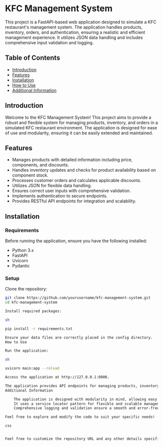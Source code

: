 # KFC Management System

This project is a FastAPI-based web application designed to simulate a KFC restaurant's management system. The application handles products, inventory, orders, and authentication, ensuring a realistic and efficient management experience. It utilizes JSON data handling and includes comprehensive input validation and logging.

## Table of Contents

- [Introduction](#introduction)
- [Features](#features)
- [Installation](#installation)
- [How to Use](#how-to-use)
- [Additional Information](#additional-information)

## Introduction

Welcome to the KFC Management System! This project aims to provide a robust and flexible system for managing products, inventory, and orders in a simulated KFC restaurant environment. The application is designed for ease of use and modularity, ensuring it can be easily extended and maintained.

## Features

- Manages products with detailed information including price, components, and discounts.
- Handles inventory updates and checks for product availability based on component stock.
- Processes customer orders and calculates applicable discounts.
- Utilizes JSON for flexible data handling.
- Ensures correct user inputs with comprehensive validation.
- Implements authentication to secure endpoints.
- Provides RESTful API endpoints for integration and scalability.

## Installation

### Requirements

Before running the application, ensure you have the following installed:

- Python 3.x
- FastAPI
- Uvicorn
- Pydantic

### Setup

Clone the repository:

```sh
git clone https://github.com/yourusername/kfc-management-system.git
cd kfc-management-system

Install required packages:

sh

pip install -r requirements.txt

Ensure your data files are correctly placed in the config directory.
How to Use

Run the application:

sh

uvicorn main:app --reload

Access the application at http://127.0.0.1:8000.

The application provides API endpoints for managing products, inventory, and orders. Use a tool like Postman or cURL to interact with the API.
Additional Information

    The application is designed with modularity in mind, allowing easy extension and maintenance.
    It uses a service locator pattern for flexible and scalable management of data adapters and other services.
    Comprehensive logging and validation ensure a smooth and error-free user experience.

Feel free to explore and modify the code to suit your specific needs!

css


Feel free to customize the repository URL and any other details specific to your project.
